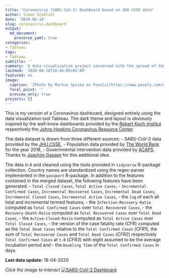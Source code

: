 ```yaml
---
title: "Coronavirus (SARS-CoV-2) Dashboard based on JHU CSSE data"
author: Simon Schölzel
date: '2020-04-18'
slug: coronavirus-dashboard
output:
  md_document:
    preserve_yaml: true
categories:
- Tableau
tags:
- Tableau
subtitle: ''
summary: 'A data visualization project concerned with the spread of the novel Coronavirus realized in R and Tableau.'
lastmod: '2020-04-18T20:46:05+02:00'
featured: no
image:
  caption: '[Photo by Markus Spiske on Pexels](https://www.pexels.com/de-de/foto/nummern-notfall-alarm-warnung-3970330/)'
  focal_point: ''
  preview_only: true
projects: []
---
```


This is my version of a Coronavirus dashboard, designed entirely using
the data visualization tool Tableau. The dark theme and layout is
obviously inspired by the well-know dashboards provided by the [Robert
Koch-Institut](https://experience.arcgis.com/experience/478220a4c454480e823b17327b2bf1d4)
respectively the [Johns Hopkins Coronavirus Resource
Center](https://coronavirus.jhu.edu/map.html).

The data dataset is drawn from three different sources: - SARS-CoV-2
data provided by the [JHU
CSSE](https://github.com/CSSEGISandData/COVID-19), - Population data
provided by [The World
Bank](https://data.worldbank.org/indicator/sp.pop.totl) for the year
2018, - Governmental intervention data provided by
[ACAPS](https://www.acaps.org/covid19-government-measures-dataset).
Thanks to [Joachim
Gassen](https://joachim-gassen.github.io/2020/03/merge-covid-19-data-with-governmental-interventions-data/)
for this additional idea.

The data in `R` and cleaned using the tools provided in `tidyverse`
R-package collection. Country names are standardized using the
regex-parser implemented in the `passport` R-package. In addition to the
features contained in the merged dataset, the following features have
been generated: - `Total Closed Cases`, `Total Active Cases`, -
`Incremental Confirmed Cases`, `Incremental Recovered Cases`,
`Incremental Dead Cases`, `Incremental Closed Cases`,
`Incremental Active Cases`, - the `log` of each all total and
incremental termed features, - the `Infection-Recovery-Ratio` computed
as `Total Confirmed Cases` over `Total Recovered Cases`, - the
`Recovery-Death-Ratio` computed as `Total Recovered Cases` over
`Total Dead Cases`, - the `Active-Closed-Ratio` computed as
`Total Active Cases` over `Total Closed Cases`, - the version of the
case fatality rate (CFR) computed as the `Total Dead Cases` relative to
the `Total Confirmed Cases` (*CFR1*), the sum of `Total Recovered Cases`
and `Total Dead Cases` (*CFR2*) respectively `Total Confirmed Cases` at
`t-8` (*CFR3*) with eight assumed to be the average incubation period
and - the `Doubling Time` of the `Total Confirmed Cases` in days.

**Last data update:** 18-04-2020

*Click the image to interact* [![SARS-CoV-2
Dashboard](preview.png)](https://public.tableau.com/views/SARS-CoV-2Dashboard_15872319731490/Global?:display_count=y&:origin=viz_share_linkfeatured.png)
